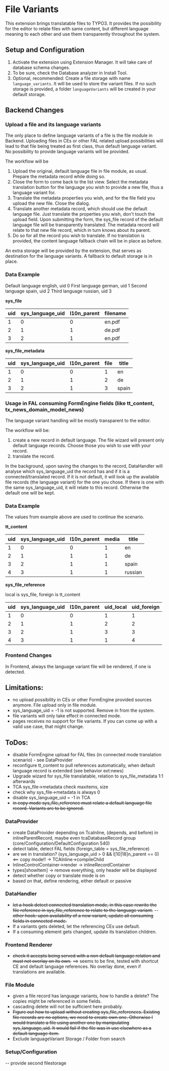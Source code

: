 # File Variants

This extension brings translatable files to TYPO3. It provides the possibility for the editor to relate 
files with same content, but different language meaning to each other and use them transparently throughout
the system.

## Setup and Configuration

1. Activate the extension using Extension Manager. It will take care of database schema changes.
2. To be sure, check the Database analyzer in Install Tool.
3. Optional, recommended: Create a file storage with name `language_variants`. It will be used to store the
variant files. If no such storage is provided, a folder `languageVariants` will be created in your default storage.

## Backend Changes

### Upload a file and its language variants

The only place to define language variants of a file is the file module in Backend.
Uploading files in CEs or other FAL related upload possibilities will lead to that file being treated as first class,
thus default language variant. No possibility to provide language variants will be provided.

The workflow will be
1. Upload the original, default language file in file module, as usual. Prepare the metadata record while doing so.
2. Close the form to come back to the list view. Select the metadata translation button for the language you wish to
provide a new file, thus a language variant for.
3. Translate the metadata properties you wish, and for the file field you upload the new file. Close the dialog.
4. Translate another metadata record, which should use the default language file. Just translate the properties you wish,
don't touch the upload field. Upon submitting the form, the sys_file record of the default language file will be transparently
translated. The metadata record will relate to that new file record, which in turn knows about its parent.
5. Do so for all the record you wish to translate. If no translation is provided, the content language fallback chain will
be in place as before.

An extra storage will be provided by the extension, that serves as destination for the language variants. A fallback to 
default storage is in place.

### Data Example

Default language english, uid 0
First language german, uid 1
Second language spain, uid 2
Third language russian, uid 3

**sys_file**

| uid | sys_language_uid | l10n_parent | filename |
|-----|------------------|-------------|----------|
|  1  |       0          |     0       | en.pdf   |
|  2  |       1          |     1       | de.pdf   |
|  3  |       2          |     1       | en.pdf   |


**sys_file_metadata**

| uid | sys_language_uid | l10n_parent | file | title |
|-----|------------------|-------------|------|-------|
|  1  |       0          |     0       |  1   | en    |
|  2  |       1          |     1       |  2   | de    |
|  3  |       2          |     1       |  3   | spain |

### Usage in FAL consuming FormEngine fields (like tt_content, tx_news_domain_model_news)

The language variant handling will be mostly transparent to the editor.

The workflow will be:
1. create a new record in default language. The file wizard will present only default language records. Choose those
you wish to use with your record.
2. translate the record. 

In the background, upon saving the changes to the record, DataHandler will analyse which sys_language_uid the record has
and if it is a connected/translated record.
If it is not default, it will look up the available file records (the language variant) for the one you chose.
If there is one with the same sys_language_uid, it will relate to this record. Otherwise the default one will be kept.

### Data Example

The values from example above are used to continue the scenario.

**tt_content**

| uid | sys_language_uid | l10n_parent | media | title   |
|-----|------------------|-------------|-------|---------|
|  1  |       0          |     0       |  1    | en      |
|  2  |       1          |     1       |  1    | de      |
|  3  |       2          |     1       |  1    | spain   |
|  4  |       3          |     1       |  1    | russian |

**sys_file_reference**

local is sys_file, foreign is tt_content

| uid | sys_language_uid | l10n_parent | uid_local | uid_foreign |
|-----|------------------|-------------|-----------|-------------|
|  1  |       0          |     0       |    1      |      1      |
|  2  |       1          |     1       |    2      |      2      |
|  3  |       2          |     1       |    3      |      3      |
|  4  |       3          |     1       |    1      |      4      |

### Frontend Changes

In Frontend, always the language variant file will be rendered, if one is detected.

## Limitations:

- no upload possibility in CEs or other FormEngine provided sources anymore. File upload only in file module.
- sys_language_uid = -1 is not supported. Remove in from the system.
- file variants will only take effect in connected mode.
- pages receives no support for file variants. If you can come up with a valid use case, that might change.

## ToDos:

- disable FormEngine upload for FAL files (in connected mode translation scenario) - see DataProvider
- reconfigure tt_content to pull references automatically, when default language record is extended (see behavior ext:news)
- Upgrade wizard for sys_file translatable, relation to sys_file_metadata 1:1 afterwards
- TCA sys_file->metadata check maxitems, size
- check why sys_file->metadata is always 0
- disable sys_language_uid = -1 in TCA
- ~~in copy mode sys_file_reference must relate a default language file record. Variants are to be ignored.~~

### DataProvider
- create DataProvider depending on TcaInline, (depends, and before) in inlineParentRecord, maybe even tcaDatabaseRecord group 
(core/Configuration/DefaultConfiguration 540)
- detect table, detect FAL fields (foreign_table = sys_file_reference)
- are we in translation? (sys_language_uid > 0 && l[10|18]n_parent == 0) <== copy mode!! -> TCAInline->compileChild
- InlineControlContainer->render -> inlineRecordContainer
- types[showItem] -> remove everything, only header will be displayed
- detect whether copy or translate mode is on
- based on that, define rendering, either default or passive

### DataHandler
- ~~let a hook detect connected translation mode, in this case rewrite the file reference in sys_file_reference to relate
to the language variant.~~
-- ~~other hook: upon availability of a new variant, update all consuming fields in connected mode.~~
- If a variants gets deleted, let the referencing CEs use default.
- If a consuming element gets changed, update its translation children.

### Frontend Renderer
- ~~check it accepts being served with a non default language relation and must not overlay on its own.~~
==> seems to be fine, tested with shortcut CE and default language references. No overlay done, even if translations are
available.

### File Module
- given a file record has language variants, how to handle a delete? The copies might be referenced in some fields.
- cascading delete will not be sufficient here probably.
- ~~Figure out how to upload without creating sys_file_references. Existing file records are no options, we need to create own one.
Otherwise I would translate a file using another one by manipulating sys_language_uid. It would fail if the file was in use
elsewhere as a default language item.~~
- Exclude languageVariant Storage / Folder from search

### Setup/Configuration
-- provide second filestorage
